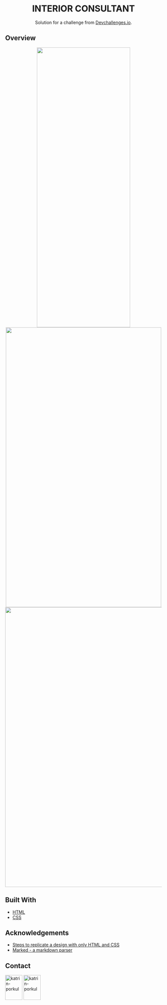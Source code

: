 

<h1 align="center">INTERIOR CONSULTANT</h1>

<div align="center">
   Solution for a challenge from  <a href="http://devchallenges.io" target="_blank">Devchallenges.io</a>.
</div>


<!-- OVERVIEW -->

## Overview

<div align="center">
  <img src="https://user-images.githubusercontent.com/86647070/130412040-44983c65-a352-4038-ba1e-7e8803c12449.jpg" height="900" width="300"/>
    <img src="https://user-images.githubusercontent.com/86647070/130411889-451d5af0-5662-42dc-b383-e3df6e4732c1.gif" height="900" width="500"/>
  <img src="https://user-images.githubusercontent.com/86647070/130412027-5ed889f7-1ad6-4281-bb13-057978b52560.jpg" height="900" width="800"//>

</div>



## Built With

<!-- This section should list any major frameworks that you built your project using. Here are a few examples.-->
- [HTML](https://developer.mozilla.org/en-US/docs/Web/HTML)
- [CSS](https://developer.mozilla.org/en-US/docs/Web/CSS)


## Acknowledgements

<!-- This section should list any articles or add-ons/plugins that helps you to complete the project. This is optional but it will help you in the future. For exmpale -->

- [Steps to replicate a design with only HTML and CSS](https://devchallenges-blogs.web.app/how-to-replicate-design/)
- [Marked - a markdown parser](https://github.com/chjj/marked)

## Contact

<p align="left">
  <a href="https://www.linkedin.com/in/katrin-porkul-0bb99a1ba/" target="blank"><img align="center" src="https://edent.github.io/SuperTinyIcons/images/svg/linkedin.svg" alt="katrin-porkul" height="80" width="55" /></a>
  <a href="mailto:katrin.porkul@icloud.com?subject=[GitHub]%20Source%20Han%20Sans" target="blank"><img align="center" src="https://edent.github.io/SuperTinyIcons/images/svg/gmail.svg" alt="katrin-porkul" height="80" width="55" /></a>
</p>
